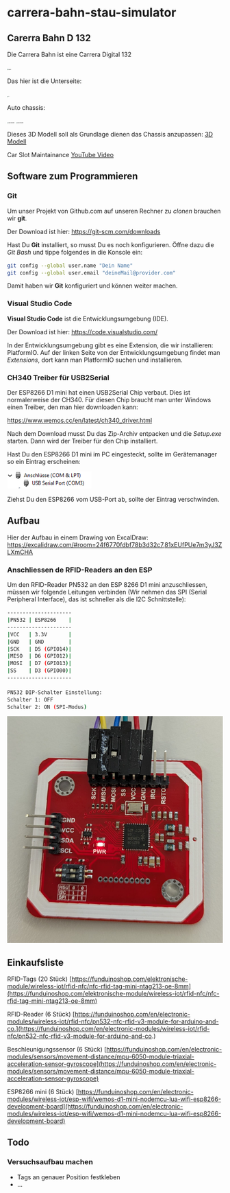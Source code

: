 # carrera-bahn-stau-simulator

## Carerra Bahn D 132

Die Carrera Bahn ist eine Carrera Digital 132

<img src=".\assets\bahn.jpg" alt="bahn" style="zoom: 19%;" />

Das hier ist die Unterseite:

<img src=".\assets\bahn_unterseite.jpg" alt="bahn" style="zoom: 10%;" />

Auto chassis:



<img src=".\assets\D132-BMW_M4_GT3-oben.jpg" alt="Auto von oben" style="zoom:15%;" />

<img src=".\assets\D132-BMW_M4_GT3-unten.jpg" alt="Auto von oben" style="zoom:15%;" />

Dieses 3D Modell soll als Grundlage dienen das Chassis anzupassen: [3D Modell](./assets/Podvozek_R03_v13.stl)

Car Slot Maintainance [YouTube Video](https://www.youtube.com/watch?v=z-db9KXGT7E)

## Software zum Programmieren

### Git

Um unser Projekt von Github.com auf unseren Rechner zu *clonen* brauchen wir **git**.

Der Download ist hier:
https://git-scm.com/downloads

Hast Du **Git** installiert, so musst Du es noch konfigurieren.
Öffne dazu die *Git Bash* und tippe folgendes in die Konsole ein:

```bash
git config --global user.name "Dein Name"
git config --global user.email "deineMail@provider.com"
```

Damit haben wir **Git** konfiguriert und können weiter machen.

### Visual Studio Code 

**Visual Studio Code** ist die Entwicklungsumgebung (IDE).

Der Download ist hier:
https://code.visualstudio.com/

In der Entwicklungsumgebung gibt es eine Extension, die wir installieren: PlatformIO.
Auf der linken Seite von der Entwicklungsumgebung findet man *Extensions*, dort kann man PlatformIO suchen und installieren.

### CH340 Treiber für USB2Serial

Der ESP8266 D1 mini hat einen USB2Serial Chip verbaut. Dies ist normalerweise der CH340.
Für diesen Chip braucht man unter Windows einen Treiber, den man hier downloaden kann:

https://www.wemos.cc/en/latest/ch340_driver.html

Nach dem Download musst Du das Zip-Archiv entpacken und die *Setup.exe* starten.
Dann wird der Treiber für den Chip installiert.

Hast Du den ESP8266 D1 mini im PC eingesteckt, sollte im Gerätemanager so ein Eintrag erscheinen:

![CH340 Chip im Gerätemanager richtig erkannt](./assets/geraetemanager.png)

Ziehst Du den ESP8266 vom USB-Port ab, sollte der Eintrag verschwinden.

## Aufbau

Hier der Aufbau in einem Drawing von ExcalDraw:
<https://excalidraw.com/#room=24f6770fdbf78b3d32c7,81xEUfPUe7m3yJ3ZLXmCHA>

### Anschliessen de RFID-Readers an den ESP

Um den RFID-Reader PN532 an den ESP 8266 D1 mini anzuschliessen, müssen wir folgende Leitungen verbinden (Wir nehmen das SPI (Serial Peripheral Interface), das ist schneller als die I2C Schnittstelle):

```bash
---------------------
|PN532 | ESP8266    |
---------------------
|VCC   | 3.3V       |
|GND   | GND        |
|SCK   | D5 (GPIO14)|
|MISO  | D6 (GPIO12)|
|MOSI  | D7 (GPIO13)|
|SS    | D3 (GPIO00)|
---------------------

PN532 DIP-Schalter Einstellung:
Schalter 1: OFF
Schalter 2: ON (SPI-Modus)
```

![DIP-Schalter Einstallungen](./assets/pn532.png)

## Einkaufsliste

RFID-Tags (20 Stück)
[https://funduinoshop.com/elektronische-module/wireless-iot/rfid-nfc/nfc-rfid-tag-mini-ntag213-oe-8mm](https://funduinoshop.com/elektronische-module/wireless-iot/rfid-nfc/nfc-rfid-tag-mini-ntag213-oe-8mm)

RFID-Reader (6 Stück)
[https://funduinoshop.com/en/electronic-modules/wireless-iot/rfid-nfc/pn532-nfc-rfid-v3-module-for-arduino-and-co.](https://funduinoshop.com/en/electronic-modules/wireless-iot/rfid-nfc/pn532-nfc-rfid-v3-module-for-arduino-and-co.)

Beschleunigungssensor (6 Stück)
[https://funduinoshop.com/en/electronic-modules/sensors/movement-distance/mpu-6050-module-triaxial-acceleration-sensor-gyroscope](https://funduinoshop.com/en/electronic-modules/sensors/movement-distance/mpu-6050-module-triaxial-acceleration-sensor-gyroscope)

ESP8266 mini (6 Stück)
[https://funduinoshop.com/en/electronic-modules/wireless-iot/esp-wifi/wemos-d1-mini-nodemcu-lua-wifi-esp8266-development-board](https://funduinoshop.com/en/electronic-modules/wireless-iot/esp-wifi/wemos-d1-mini-nodemcu-lua-wifi-esp8266-development-board)


## Todo

### Versuchsaufbau machen

- Tags an genauer Position festkleben
- ...



